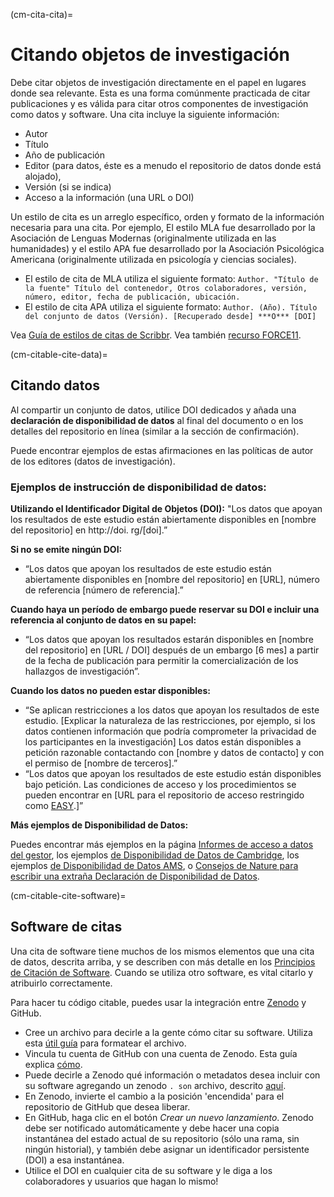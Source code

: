 (cm-cita-cita)=
# Citando objetos de investigación

Debe citar objetos de investigación directamente en el papel en lugares donde sea relevante. Esta es una forma comúnmente practicada de citar publicaciones y es válida para citar otros componentes de investigación como datos y software. Una cita incluye la siguiente información:
- Autor
- Título
- Año de publicación
- Editor (para datos, éste es a menudo el repositorio de datos donde está alojado),
- Versión (si se indica)
- Acceso a la información (una URL o DOI)

Un estilo de cita es un arreglo específico, orden y formato de la información necesaria para una cita. Por ejemplo, El estilo MLA fue desarrollado por la Asociación de Lenguas Modernas (originalmente utilizada en las humanidades) y el estilo APA fue desarrollado por la Asociación Psicológica Americana (originalmente utilizada en psicología y ciencias sociales).
- El estilo de cita de MLA utiliza el siguiente formato: `Author. "Título de la fuente" Título del contenedor, Otros colaboradores, versión, número, editor, fecha de publicación, ubicación.`
- El estilo de cita APA utiliza el siguiente formato: `Author. (Año). Título del conjunto de datos (Versión). [Recuperado desde] ***O*** [DOI]`

Vea [Guía de estilos de citas de Scribbr](https://www.scribbr.com/citing-sources/citation-styles/). Vea también [recurso FORCE11](https://www.force11.org/node/4771).

(cm-citable-cite-data)=
## Citando datos

Al compartir un conjunto de datos, utilice DOI dedicados y añada una **declaración de disponibilidad de datos** al final del documento o en los detalles del repositorio en línea (similar a la sección de confirmación).

Puede encontrar ejemplos de estas afirmaciones en las políticas de autor de los editores (datos de investigación).

### Ejemplos de instrucción de disponibilidad de datos:

**Utilizando el Identificador Digital de Objetos (DOI):** "Los datos que apoyan los resultados de este estudio están abiertamente disponibles en [nombre del repositorio] en http://doi. rg/[doi].”

**Si no se emite ningún DOI:**
- “Los datos que apoyan los resultados de este estudio están abiertamente disponibles en [nombre del repositorio] en [URL], número de referencia [número de referencia].”

**Cuando haya un período de embargo puede reservar su DOI e incluir una referencia al conjunto de datos en su papel:**
- “Los datos que apoyan los resultados estarán disponibles en [nombre del repositorio] en [URL / DOI] después de un embargo [6 mes] a partir de la fecha de publicación para permitir la comercialización de los hallazgos de investigación”.

**Cuando los datos no pueden estar disponibles:**
- “Se aplican restricciones a los datos que apoyan los resultados de este estudio. [Explicar la naturaleza de las restricciones, por ejemplo, si los datos contienen información que podría comprometer la privacidad de los participantes en la investigación] Los datos están disponibles a petición razonable contactando con [nombre y datos de contacto] y con el permiso de [nombre de terceros].”
-  “Los datos que apoyan los resultados de este estudio están disponibles bajo petición. Las condiciones de acceso y los procedimientos se pueden encontrar en [URL para el repositorio de acceso restringido como [EASY](https://easy.dans.knaw.nl/ui/home).]”

**Más ejemplos de Disponibilidad de Datos:**

Puedes encontrar más ejemplos en la página [Informes de acceso a datos del gestor](https://www.library.manchester.ac.uk/using-the-library/staff/research/research-data-management/sharing/data-access-statements/), los ejemplos [de Disponibilidad de Datos de Cambridge](https://www.cambridge.org/core/services/authors/open-data/data-availability-statements), los ejemplos [de Disponibilidad de Datos AMS](https://www.ametsoc.org/index.cfm/ams/publications/author-information/formatting-and-manuscript-components/data-availability-statement-examples/), o [Consejos de Nature para escribir una extraña Declaración de Disponibilidad de Datos](https://researchdata.springernature.com/posts/tips-for-writing-a-dazzling-das-data-availability-statement).

(cm-citable-cite-software)=
## Software de citas

Una cita de software tiene muchos de los mismos elementos que una cita de datos, descrita arriba, y se describen con más detalle en los [Principios de Citación de Software](https://www.force11.org/software-citation-principles). Cuando se utiliza otro software, es vital citarlo y atribuirlo correctamente.

Para hacer tu código citable, puedes usar la integración entre [Zenodo](https://zenodo.org/) y GitHub.

- Cree un archivo para decirle a la gente cómo citar su software. Utiliza esta [útil guía](https://citation-file-format.github.io/cff-initializer-javascript/) para formatear el archivo.
- Vincula tu cuenta de GitHub con una cuenta de Zenodo. Esta guía explica [cómo](https://guides.github.com/activities/citable-code/).
- Puede decirle a Zenodo qué información o metadatos desea incluir con su software agregando un zenodo `. son` archivo, descrito [aquí](https://guide.esciencecenter.nl/citable_software/making_software_citable.html).
- En Zenodo, invierte el cambio a la posición 'encendida' para el repositorio de GitHub que desea liberar.
- En GitHub, haga clic en el botón *Crear un nuevo lanzamiento*. Zenodo debe ser notificado automáticamente y debe hacer una copia instantánea del estado actual de su repositorio (sólo una rama, sin ningún historial), y también debe asignar un identificador persistente (DOI) a esa instantánea.
- Utilice el DOI en cualquier cita de su software y le diga a los colaboradores y usuarios que hagan lo mismo!
